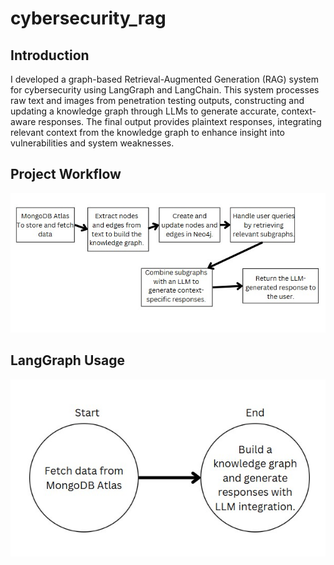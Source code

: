 # cybersecurity_rag

## Introduction
I developed a graph-based Retrieval-Augmented Generation (RAG) system for cybersecurity using LangGraph and LangChain. This system processes raw text and images from penetration testing outputs, constructing and updating a knowledge graph through LLMs to generate accurate, context-aware responses. The final output provides plaintext responses, integrating relevant context from the knowledge graph to enhance insight into vulnerabilities and system weaknesses.

## Project Workflow
![Project Flow](https://github.com/lakshmishreea122003/cybersecurity_rag/blob/main/flowcharts/Screenshot%202024-11-14%20084524.jpg)

## LangGraph Usage
![LangGraph](https://github.com/lakshmishreea122003/cybersecurity_rag/blob/main/flowcharts/Screenshot%202024-11-14%20084936.jpg)

